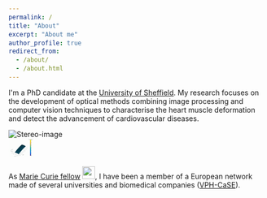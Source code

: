 ```yaml
---
permalink: /
title: "About"
excerpt: "About me"
author_profile: true
redirect_from: 
  - /about/
  - /about.html
---
```


I'm a PhD candidate at the [University of Sheffield](https://www.sheffield.ac.uk/). My research focuses on the development of optical methods combining image processing and computer vision techniques to characterise the heart muscle deformation and detect the advancement of cardiovascular diseases.

<div class="row">
  <div class="column">
    <img src= "/images/stereo_membrane_inflation_GIF.gif" alt="Stereo-image" style="width:10%">
  </div>
  <div class="column">
    <img src= "/images/membrane_inflation_GIF.gif" alt="3D reconstruction" style="width:10%">
  </div>
 </div>

As [Marie Curie fellow](https://ec.europa.eu/research/mariecurieactions/node_en) <img src="https://emojipedia-us.s3.dualstack.us-west-1.amazonaws.com/thumbs/120/apple/198/flag-for-european-union_1f1ea-1f1fa.png" width="25" height="25" />, I have been a member of a European network made of several universities and biomedical companies ([VPH-CaSE](http://www.vph-case.eu/)).
